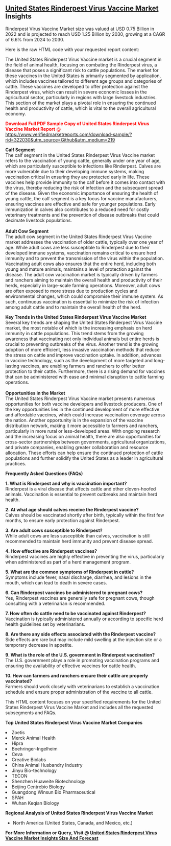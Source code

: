 <h2><a href="https://www.verifiedmarketreports.com/download-sample/?rid=322030&amp;utm_source=Github&amp;utm_medium=219" target="_blank">United States Rinderpest Virus Vaccine Market</a> Insights</h2><p>Rinderpest Virus Vaccine Market size was valued at USD 0.75 Billion in 2022 and is projected to reach USD 1.25 Billion by 2030, growing at a CAGR of 6.6% from 2024 to 2030.</p><p>Here is the raw HTML code with your requested report content:  <p>The United States Rinderpest Virus Vaccine market is a crucial segment in the field of animal health, focusing on combating the Rinderpest virus, a disease that poses a significant risk to cattle populations. The market for these vaccines in the United States is primarily segmented by application, which includes vaccines tailored to different age groups and categories of cattle. These vaccines are developed to offer protection against the Rinderpest virus, which can result in severe economic losses in the agricultural sector, particularly in regions with large livestock industries. This section of the market plays a pivotal role in ensuring the continued health and productivity of cattle, which is vital to the overall agricultural economy. <p><span class=""><span style="color: #ff0000;"><strong>Download Full PDF Sample Copy of United States Rinderpest Virus Vaccine Market Report</strong> @ </span><a href="https://www.verifiedmarketreports.com/download-sample/?rid=322030&amp;utm_source=Github&amp;utm_medium=219" target="_blank">https://www.verifiedmarketreports.com/download-sample/?rid=322030&amp;utm_source=Github&amp;utm_medium=219</a></span></p></p> <p><b>Calf Segment</b><br> The calf segment in the United States Rinderpest Virus Vaccine market refers to the vaccination of young cattle, generally under one year of age, which are particularly susceptible to infections like Rinderpest. Calves are more vulnerable due to their developing immune systems, making vaccination critical in ensuring they are protected early in life. These vaccines help provide immunity to the calf before it comes into contact with the virus, thereby reducing the risk of infection and the subsequent spread of the disease. Given the economic importance of ensuring the health of young cattle, the calf segment is a key focus for vaccine manufacturers, ensuring vaccines are effective and safe for younger populations. Early immunization in calves also contributes to a reduced need for costly veterinary treatments and the prevention of disease outbreaks that could decimate livestock populations.<br><br> <b>Adult Cow Segment</b><br> The adult cow segment in the United States Rinderpest Virus Vaccine market addresses the vaccination of older cattle, typically over one year of age. While adult cows are less susceptible to Rinderpest due to their developed immune systems, vaccination remains critical to ensure herd immunity and to prevent the transmission of the virus within the population. Vaccinating adult cows also ensures that the entire herd, including both young and mature animals, maintains a level of protection against the disease. The adult cow vaccination market is typically driven by farmers and ranchers aiming to maintain the overall health and productivity of their herds, especially in large-scale farming operations. Moreover, adult cows are often exposed to more stress due to production cycles and environmental changes, which could compromise their immune system. As such, continuous vaccination is essential to minimize the risk of infection among adult cattle and to maintain the overall health of the herd.</p> <p><b>Key Trends in the United States Rinderpest Virus Vaccine Market</b><br> Several key trends are shaping the United States Rinderpest Virus Vaccine market, the most notable of which is the increasing emphasis on herd immunity in cattle populations. This trend stems from the growing awareness that vaccinating not only individual animals but entire herds is crucial to preventing outbreaks of the virus. Another trend is the growing adoption of more efficient, less invasive vaccination methods that reduce the stress on cattle and improve vaccination uptake. In addition, advances in vaccine technology, such as the development of more targeted and long-lasting vaccines, are enabling farmers and ranchers to offer better protection to their cattle. Furthermore, there is a rising demand for vaccines that can be administered with ease and minimal disruption to cattle farming operations.<br><br> <b>Opportunities in the Market</b><br> The United States Rinderpest Virus Vaccine market presents numerous opportunities for both vaccine developers and livestock producers. One of the key opportunities lies in the continued development of more effective and affordable vaccines, which could increase vaccination coverage across the nation. Another opportunity is in the expansion of the vaccine distribution network, making it more accessible to farmers and ranchers, particularly in more rural or less-developed areas. With ongoing research and the increasing focus on animal health, there are also opportunities for cross-sector partnerships between governments, agricultural organizations, and private companies, enabling greater collaboration and resource allocation. These efforts can help ensure the continued protection of cattle populations and further solidify the United States as a leader in agricultural practices.</p> <p><b>Frequently Asked Questions (FAQs)</b></p> <p><b>1. What is Rinderpest and why is vaccination important?</b><br> Rinderpest is a viral disease that affects cattle and other cloven-hoofed animals. Vaccination is essential to prevent outbreaks and maintain herd health.</p> <p><b>2. At what age should calves receive the Rinderpest vaccine?</b><br> Calves should be vaccinated shortly after birth, typically within the first few months, to ensure early protection against Rinderpest.</p> <p><b>3. Are adult cows susceptible to Rinderpest?</b><br> While adult cows are less susceptible than calves, vaccination is still recommended to maintain herd immunity and prevent disease spread.</p> <p><b>4. How effective are Rinderpest vaccines?</b><br> Rinderpest vaccines are highly effective in preventing the virus, particularly when administered as part of a herd management program.</p> <p><b>5. What are the common symptoms of Rinderpest in cattle?</b><br> Symptoms include fever, nasal discharge, diarrhea, and lesions in the mouth, which can lead to death in severe cases.</p> <p><b>6. Can Rinderpest vaccines be administered to pregnant cows?</b><br> Yes, Rinderpest vaccines are generally safe for pregnant cows, though consulting with a veterinarian is recommended.</p> <p><b>7. How often do cattle need to be vaccinated against Rinderpest?</b><br> Vaccination is typically administered annually or according to specific herd health guidelines set by veterinarians.</p> <p><b>8. Are there any side effects associated with the Rinderpest vaccine?</b><br> Side effects are rare but may include mild swelling at the injection site or a temporary decrease in appetite.</p> <p><b>9. What is the role of the U.S. government in Rinderpest vaccination?</b><br> The U.S. government plays a role in promoting vaccination programs and ensuring the availability of effective vaccines for cattle health.</p> <p><b>10. How can farmers and ranchers ensure their cattle are properly vaccinated?</b><br> Farmers should work closely with veterinarians to establish a vaccination schedule and ensure proper administration of the vaccine to all cattle.</p>  This HTML content focuses on your specified requirements for the United States Rinderpest Virus Vaccine Market and includes all the requested subsegments and FAQs.</p><p><strong>Top United States Rinderpest Virus Vaccine Market Companies</strong></p><div data-test-id=""><p><li>Zoetis</li><li> Merck Animal Health</li><li> Hipra</li><li> Boehringer-Ingelheim</li><li> Ceva</li><li> Creative Biolabs</li><li> China Animal Husbandry Industry</li><li> Jinyu Bio-technology</li><li> TECON</li><li> Shenzhen Huaweite Biotechnology</li><li> Beijing Centrebio Biology</li><li> Guangdong Winsun Bio Pharmaceutical</li><li> SPAH</li><li> Wuhan Keqian Biology</li></p><div><strong>Regional Analysis of&nbsp;United States Rinderpest Virus Vaccine Market</strong></div><ul><li dir="ltr"><p dir="ltr">North America&nbsp;(United States, Canada, and Mexico, etc.)</p></li></ul><p><strong>For More Information or Query, Visit @&nbsp;</strong><strong><a href="https://www.verifiedmarketreports.com/product/rinderpest-virus-vaccine-market/?utm_source=Github&amp;utm_medium=219" target="_blank">United States Rinderpest Virus Vaccine Market Insights Size And Forecast</a></strong></p></div>
